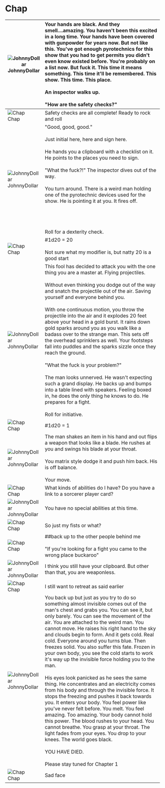 # Chap

| ![JohnnyDollar](https://i.imgur.com/0XQ6aLrb.png)<br>JohnnyDollar | Your hands are black.  And they smell....amazing.  You haven't been this excited in a long time.  Your hands have been covered with gunpowder for years now.  But not like this. You've got enough pyrotechnics for this show that you had to get permits you didn't even know existed before.  You're probably on a list now. But fuck it.  This time it means something.  This time it'll be remembered.  This show. This time. This place.<br /><br />An inspector walks up.<br /><br />"How are the safety checks?" |
| --- | :--- |
| ![Chap](https://i.imgur.com/Sjpt3Kbb.png)<br>Chap | Safety checks are all complete! Ready to rock and roll |
| ![JohnnyDollar](https://i.imgur.com/0XQ6aLrb.png)<br>JohnnyDollar | "Good, good, good."  <br /><br />Just initial here, here and sign here.<br /><br />He hands you a clipboard with a checklist on it.  He points to the places you need to sign.<br /><br />"What the fuck?!" The inspector dives out of the way.<br /><br />You turn around.  There is a weird man holding one of the pyrotechnic devices used for the show.  He is pointing it at you.  It fires off.  <br /><br /><br /><br /><br />Roll for a dexterity check. |
| ![Chap](https://i.imgur.com/Sjpt3Kbb.png)<br>Chap | #1d20 = 20 <br /><br />Not sure what my modifier is, but natty 20 is a good start |
| ![JohnnyDollar](https://i.imgur.com/0XQ6aLrb.png)<br>JohnnyDollar | This fool has decided to attack you with the one thing you are a master at.  Flying projectiles. <br /><br />Without even thinking you dodge out of the way and snatch the projectile out of the air.  Saving yourself and everyone behind you.  <br /><br />With one continuous motion, you throw the projectile into the air and it explodes 20 feet above your head in a gold burst.  It rains down gold sparks around you as you walk like a badass over to the strange man.  This sets off the overhead sprinklers as well.  Your footsteps fall into puddles and the sparks sizzle once they reach the ground.  <br /><br />"What the fuck is your problem?"<br /><br />The man looks unnerved.  He wasn't expecting such a grand display.  He backs up and bumps into a table lined with speakers.  Feeling boxed in, he does the only thing he knows to do.  He prepares for a fight.  <br /><br />Roll for initiative. |
| ![Chap](https://i.imgur.com/Sjpt3Kbb.png)<br>Chap | #1d20 = 1 |
| ![JohnnyDollar](https://i.imgur.com/0XQ6aLrb.png)<br>JohnnyDollar | The man shakes an item in his hand and out flips a weapon that looks like a blade. He rushes at you and swings his blade at your throat. <br /><br />You matrix style dodge it and push him back.  His is off balance. <br /><br />Your move. |
| ![Chap](https://i.imgur.com/Sjpt3Kbb.png)<br>Chap | What kinds of abilities do I have? Do you have a link to a sorcerer player card? |
| ![JohnnyDollar](https://i.imgur.com/0XQ6aLrb.png)<br>JohnnyDollar | You have no special abilities at this time. |
| ![Chap](https://i.imgur.com/Sjpt3Kbb.png)<br>Chap | So just my fists or what? |
| ![Chap](https://i.imgur.com/Sjpt3Kbb.png)<br>Chap | ##back up to the other people behind me <br /><br />"If you're looking for a fight you came to the wrong place buckaroo" |
| ![JohnnyDollar](https://i.imgur.com/0XQ6aLrb.png)<br>JohnnyDollar | I think you still have your clipboard.  But other than that, you are weaponless. |
| ![Chap](https://i.imgur.com/Sjpt3Kbb.png)<br>Chap | I still want to retreat as said earlier |
| ![JohnnyDollar](https://i.imgur.com/0XQ6aLrb.png)<br>JohnnyDollar | You back up but just as you try to do so something almost invisible comes out of the man's chest and grabs you.  You can see it, but only barely.  You can see the movement of the air.   You are attached to the weird man. You cannot move.  He raises his right hand to the sky and clouds begin to form.  And it gets cold.  Real cold.  Everyone around you turns blue.  Then freezes solid. You also suffer this fate.  Frozen in your own body, you see the cold starts to work it's way up the invisible force holding you to the man.  <br /><br />His eyes look panicked as he sees the same thing.  He concentrates and an electricity comes from his body and through the invisible force.  It stops the freezing and pushes it back towards you.  It enters your body.  You feel power like you've never felt before.  You melt.  You feel amazing.  Too amazing.  Your body cannot hold this power.  The blood rushes to your head.  You cannot breathe.  You grasp at your throat.  The light fades from your eyes.  You drop to your knees.  The world goes black.<br /><br />YOU HAVE DIED.<br /><br />Please stay tuned for Chapter 1 |
| ![Chap](https://i.imgur.com/Sjpt3Kbb.png)<br>Chap | Sad face  |
